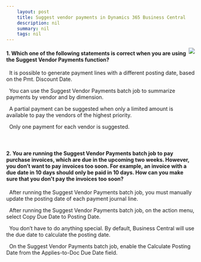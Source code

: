 ```yaml
---
    layout: post
    title: Suggest vendor payments in Dynamics 365 Business Central  
    description: nil
    summary: nil
    tags: nil
---
```



 <a target="_blank" href="https://docs.microsoft.com/en-us/learn/modules/suggest-vendor-payments-dynamics-365-business-central/5-check/"><i class="fas fa-external-link-alt"></i> </a>
 <img align="right" src="https://docs.microsoft.com/en-us/learn/achievements/suggest-vendor-payments-dynamics-365-business-central.svg">
####  1. Which one of the following statements is correct when you are using the Suggest Vendor Payments function?


<i class='far fa-square'></i> &nbsp;&nbsp;It is possible to generate payment lines with a different posting date, based on the Pmt. Discount Date.

<i class='fas fa-check-square' style='color: Dodgerblue;'></i> &nbsp;&nbsp;You can use the Suggest Vendor Payments batch job to summarize payments by vendor and by dimension.

<i class='far fa-square'></i> &nbsp;&nbsp;A partial payment can be suggested when only a limited amount is available to pay the vendors of the highest priority.

<i class='far fa-square'></i> &nbsp;&nbsp;Only one payment for each vendor is suggested.
<br />
<br />
<br />

####  2. You are running the Suggest Vendor Payments batch job to pay purchase invoices, which are due in the upcoming two weeks. However, you don’t want to pay invoices too soon. For example, an invoice with a due date in 10 days should only be paid in 10 days. How can you make sure that you don't pay the invoices too soon?


<i class='far fa-square'></i> &nbsp;&nbsp;After running the Suggest Vendor Payments batch job, you must manually update the posting date of each payment journal line.

<i class='far fa-square'></i> &nbsp;&nbsp;After running the Suggest Vendor Payments batch job, on the action menu, select Copy Due Date to Posting Date.

<i class='far fa-square'></i> &nbsp;&nbsp;You don’t have to do anything special. By default, Business Central will use the due date to calculate the posting date.

<i class='fas fa-check-square' style='color: Dodgerblue;'></i> &nbsp;&nbsp;On the Suggest Vendor Payments batch job, enable the Calculate Posting Date from the Applies-to-Doc Due Date field.
<br />
<br />
<br />
